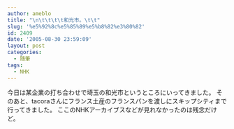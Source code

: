 ```yaml
---
author: ameblo
title: "\n\t\t\t\t和光市。\t\t"
slug: '%e5%92%8c%e5%85%89%e5%b8%82%e3%80%82'
id: 2409
date: '2005-08-30 23:59:09'
layout: post
categories:
  - 随筆
tags:
  - NHK
---
```


今日は某企業の打ち合わせで埼玉の和光市というところにいってきました。 そのあと、tacoraさんにフランス土産のフランスパンを渡しにスキップシティまで行ってきました。 ここのNHKアーカイブスなどが見れなかったのは残念だけど。